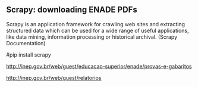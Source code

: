 ## Scrapy: downloading ENADE PDFs

Scrapy is an application framework for crawling web sites and extracting structured data which can be used for a wide
range of useful applications, like data mining, information processing or historical archival. (Scrapy Documentation)

#pip install scrapy


http://inep.gov.br/web/guest/educacao-superior/enade/provas-e-gabaritos

http://inep.gov.br/web/guest/relatorios
